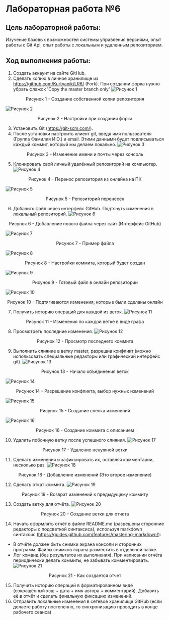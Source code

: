 # Лабораторная работа №6

## Цель лабораторной работы:
Изучение базовых возможностей системы управления версиями, опыт работы с Git Api, опыт работы с локальным и удаленным репозиторием. 

## Ход выполнения работы:

1. Создать аккаунт на сайте GitHub.
2. Сделать копию в личное хранилище из
https://github.com/Kurtyanik/LR6/ (Fork). При создании форка нужно убрать флажок 'Copy the master branch only'
![Рисунок 1](/LR6_screen/Screenshot_1.png)
<p style="text-align: center;">Рисунок 1 - Создание собственной копии репозитория</p>

![Рисунок 2](/LR6_screen/Screenshot_2.png)
<p style="text-align: center;">Рисунок 2 - Настройки при создании форка</p>

3. Установить Git (https://git-scm.com/).
4. После установки настроить клиент git, введя имя пользователя (Группа
Фамилия И.О.) и email. Этими данными будет подписываться каждый коммит, который мы делаем локально.
![Рисунок 3](/LR6_screen/Screenshot_3.png)
<p style="text-align: center;">Рисунок 3 - Изменение имени и почты через консоль</p>

5. Клонировать свой личный удалённый репозиторий на компьютер.
![Рисунок 4](/LR6_screen/Screenshot_4.png)
<p style="text-align: center;">Рисунок 4 - Перенос репозитория из онлайна на ПК</p>

![Рисунок 5](/LR6_screen/Screenshot_5.png)
<p style="text-align: center;">Рисунок 5 - Репозиторий перенесен</p>

6. Добавить файл через интерфейс GitHub. Подтянуть изменения в
локальный репозиторий.
![Рисунок 6](/LR6_screen/Screenshot_6.png)
<p style="text-align: center;">Рисунок 6 - Добавление нового файла через сайт (Интерфейс GitHub)</p>

![Рисунок 7](/LR6_screen/Screenshot_7.png)
<p style="text-align: center;">Рисунок 7 - Пример файла</p>

![Рисунок 8](/LR6_screen/Screenshot_8.png)
<p style="text-align: center;">Рисунок 8 - Настройки коммита, который будет создан</p>

![Рисунок 9](/LR6_screen/Screenshot_9.png)
<p style="text-align: center;">Рисунок 9 - Готовый файл в онлайн репозитории</p>

![Рисунок 10](/LR6_screen/Screenshot_10.png)
<p style="text-align: center;">Рисунок 10 - Подтягиваются изменения, которые были сделаны онлайн</p>

7. Получить историю операций для каждой из веток.
![Рисунок 11](/LR6_screen/Screenshot_11.png)
<p style="text-align: center;">Рисунок 11 - Изменения по каждой ветке в виде графа</p>

8. Просмотреть последние изменения.
![Рисунок 12](/LR6_screen/Screenshot_12.png)
<p style="text-align: center;">Рисунок 12 - Просмотр последнего коммита</p>

9. Выполнить слияние в ветку master, разрешив конфликт (можно использовать специальные редакторы или графический интерфейс git).
![Рисунок 13](/LR6_screen/Screenshot_13.png)
<p style="text-align: center;">Рисунок 13 - Начало объединения веток</p>

![Рисунок 14](/LR6_screen/Screenshot_14.png)
<p style="text-align: center;">Рисунок 14 - Разрешение конфликта, выбор нужных изменений</p>

![Рисунок 15](/LR6_screen/Screenshot_15.png)
<p style="text-align: center;">Рисунок 15 - Создание слепка изменений</p>

![Рисунок 16](/LR6_screen/Screenshot_16.png)
<p style="text-align: center;">Рисунок 16 - Создание коммита с описанием</p>

10. Удалить побочную ветку после успешного слияния.
![Рисунок 17](/LR6_screen/Screenshot_17.png)
<p style="text-align: center;">Рисунок 17 - Удаление ненужной ветки</p>

11. Сделать изменения и зафиксировать их, оставляя комментарии,
несколько раз.
![Рисунок 18](/LR6_screen/Screenshot_18.png)
<p style="text-align: center;">Рисунок 18 - Добавление изменений (Это второе изменение)</p>

12. Сделать откат коммита.
![Рисунок 19](/LR6_screen/Screenshot_19.png)
<p style="text-align: center;">Рисунок 19 - Возврат изменений к предыдущему коммиту</p>

13. Создать ветку для отчёта.
![Рисунок 20](/LR6_screen/Screenshot_20.png)
<p style="text-align: center;">Рисунок 20 - Создание ветки для отчета</p>

14. Начать оформлять отчёт в файле README.md (разрешены сторонние
редакторы с подсветкой синтаксиса), используя markdown синтаксис
(https://guides.github.com/features/mastering-markdown/):
+ В отчёте должен быть снимки экрана консоли и сторонних программ.
Файлы снимков экрана разместить в отдельной папке.
+ Лог команд (без результатов их выполнения).
При написании отчёта периодически делать коммиты, не забывать
комментировать.
![Рисунок 21](/LR6_screen/Screenshot_21.png)
<p style="text-align: center;">Рисунок 21 - Как создается отчет</p>

15. Получить историю операций в форматированном виде (сокращённый
хэш + дата + имя автора + комментарий). Добавить её в отчёт и сделать
финальную фиксацию изменений.
16. Отправить локальные изменения в сетевое хранилище GitHub (если
делаете работу постепенно, то синхронизацию проводить в конце рабочего
сеанса) 